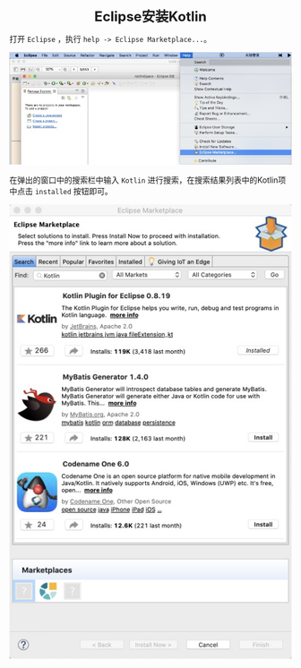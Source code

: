 <center><font size="5"><b>Eclipse安装Kotlin</b></font></center>

打开 `Eclipse` ，执行 `help -> Eclipse Marketplace...`。

![01](./images/01.jpg)

在弹出的窗口中的搜索栏中输入 `Kotlin` 进行搜索，在搜索结果列表中的Kotlin项中点击 `installed` 按钮即可。

![02](./images/02.jpg)

